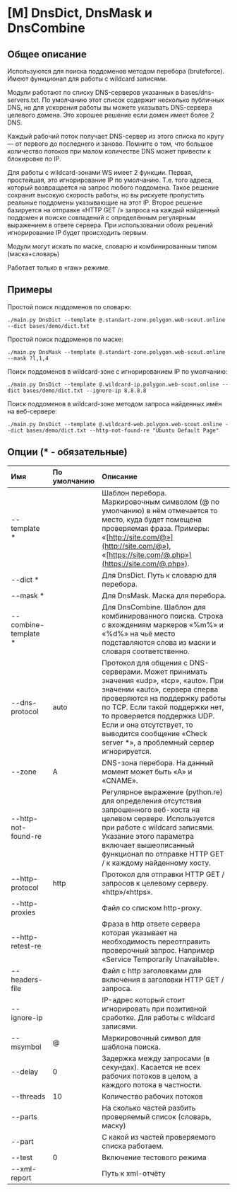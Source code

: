 # \[M\] DnsDict, DnsMask и DnsCombine

## Общее описание

Используются для поиска поддоменов методом перебора \(bruteforce\). Имеют функционал для работы с wildcard записями.

Модули работают по списку DNS-серверов указанных в bases/dns-servers.txt. По умолчанию этот список содержит несколько публичных DNS, но для ускорения работы вы можете указывать DNS-сервера целевого домена. Это хорошее решение если домен имеет более 2 DNS.

Каждый рабочий поток получает DNS-сервер из этого списка по кругу — от первого до последнего и заново. Помните о том, что большое количество потоков при малом количестве DNS может привести к блокировке по IP.

Для работы с wildcard-зонами WS имеет 2 функции. Первая, простейшая, это игнорирование IP по умолчанию. Т.е. того адреса, который возвращается на запрос любого поддомена. Такое решение сохранит высокую скорость работы, но вы рискуете пропустить реальные поддомены указывающие на этот IP. Второе решение базируется на отправке «HTTP GET /» запроса на каждый найденный поддомен и поиске совпадений с определённым регулярным выражением в ответе сервера. При использовании обоих решений игнорирование IP будет происходить первым.

Модули могут искать по маске, словарю и комбинированным типом \(маска+словарь\)

Работает только в «raw» режиме.

## Примеры

Простой поиск поддоменов по словарю:

```text
./main.py DnsDict --template @.standart-zone.polygon.web-scout.online --dict bases/demo/dict.txt
```

Простой поиск поддоменов по маске:

```text
./main.py DnsMask --template @.standart-zone.polygon.web-scout.online --mask ?l,1,4
```

Поиск поддоменов в wildcard-зоне с игнорированием IP по умолчанию:

```text
./main.py DnsDict --template @.wildcard-ip.polygon.web-scout.online --dict bases/demo/dict.txt --ignore-ip 8.8.8.8
```

Поиск поддоменов в wildcard-зоне методом запроса найденных имён на веб-сервере:

```text
./main.py DnsDict --template @.wildcard-web.polygon.web-scout.online --dict bases/demo/dict.txt --http-not-found-re "Ubuntu Default Page"
```

## Опции \(\* - обязательные\)

| Имя | По умолчанию | Описание |
| :--- | :--- | :--- |
| --template \* |  | Шаблон перебора. Маркировочным символом \(@ по умолчанию\) в нём отмечается то место, куда будет помещена проверяемая фраза. Примеры: «[http://site.com/@»](http://site.com/@»), «[https://site.com/@.php»](https://site.com/@.php»). |
| --dict \* |  | Для DnsDict. Путь к словарю для перебора. |
| --mask \* |  | Для DnsMask. Маска для перебора. |
| --combine-template \* |  | Для DnsCombine. Шаблон для комбинированного поиска. Строка с вхождениям маркеров «%m%» и «%d%» на чьё место подставляются слова из маски и словаря соответственно. |
| --dns-protocol | auto | Протокол для общения с DNS-серверами. Может принимать значения «udp», «tcp», «auto». При значении «auto», сервера сперва проверяются на поддержку работы по TCP. Если такой поддержки нет, то проверяется поддержка UDP. Если и она отсутствует, то выводится сообщение «Check server \*», а проблемный сервер игнорируется. |
| --zone | A | DNS-зона перебора. На данный момент может быть «А» и «CNAME». |
| --http-not-found-re |  | Регулярное выражение \(python.re\) для определения отсутствия запрошенного веб-хоста на целевом сервере. Используется при работе с wildcard записями. Указание этого параметра включает вышеописанный функционал по отправке HTTP GET / к каждому найденному хосту. |
| --http-protocol | http | Протокол для отправки HTTP GET / запросов к целевому серверу. «http»/«https». |
| --http-proxies |  | Файл со списком http-proxy. |
| --http-retest-re |  | Фраза в http ответе сервера которая указывает на необходимость переотправить проверочный запрос. Например «Service Temporarily Unavailable». |
| --headers-file |  | Файл с http заголовками для включения в заголовки HTTP GET / запроса. |
| --ignore-ip |  | IP-адрес который стоит игнорировать при позитивной сработке. Для работы с wildcard записями. |
| --msymbol | @ | Маркировочный символ для шаблона поиска. |
| --delay | 0 | Задержка между запросами \(в секундах\). Касается не всех рабочих потоков в целом, а каждого потока в частности. |
| --threads | 10 | Количество рабочих потоков |
| --parts |  | На сколько частей разбить проверяемый список \(словарь, маску\) |
| --part |  | С какой из частей проверяемого списка работаем. |
| --test | 0 | Включение тестового режима |
| --xml-report |  | Путь к xml-отчёту |

